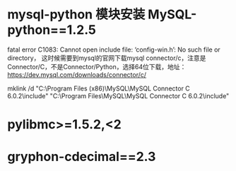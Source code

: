 # mysql-python 模块安装 MySQL-python==1.2.5

fatal error C1083: Cannot open include file: ‘config-win.h’: No such file or directory，
这时候需要到mysql的官网下载mysql connector/c，注意是Connector/C，不是Connector/Python，选择64位下载，地址：https://dev.mysql.com/downloads/connector/c/

mklink /d "C:\Program Files (x86)\MySQL\MySQL Connector C 6.0.2\include" "C:\Program Files\MySQL\MySQL Connector C 6.0.2\include"

# pylibmc>=1.5.2,<2

# gryphon-cdecimal==2.3